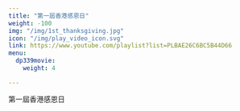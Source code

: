 ```yaml
---
title: "第一屆香港感恩日"
weight: -100
img: "/img/1st_thanksgiving.jpg"
icon: "/img/play_video_icon.svg"
link: https://www.youtube.com/playlist?list=PLBAE26C6BC5B44D66
menu:
  dp339movie:
    weight: 4

---
```

第一屆香港感恩日
